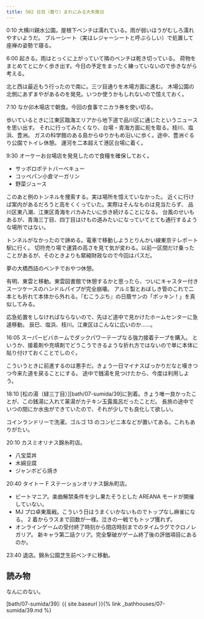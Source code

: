 ```yaml
---
title: 502 日目（曇り）まれにみる大失敗日
---
```


0:10 大横川親水公園。屋根下ベンチは濡れている。雨が弱いほうがむしろ濡れやすいようだ。
ブルーシート（実はレジャーシートと呼ぶらしい）で処置して座禅の姿勢で寝る。

6:00 起きる。雨はとっくに上がっていて隣のベンチは乾き切っている。
荷物をまとめてとにかく歩き出す。今日の予定をまったく練っていないので歩きながら考える。

北と西は最近もう行ったので南に。三ツ目通りを木場方面に進む。
木場公園の北側にあずまやがあるのを発見。いつか使うかもしれないので憶えておく。

7:10 なか卯木場店で朝食。今回の食事でニカラ券を使い切る。

歩いているときに江東区臨海エリアから地下道で品川区に通じたというニュースを思い出す。
それに行ってみたくなり、台場・青海方面に舵を取る。枝川、塩浜、豊洲。
ガスの科学館のある島からゆりかもめ沿いに歩く。途中、豊洲ぐるり公園でトイレ休憩。
運河を二本超えて港区台場に着く。

9:30 オーケーお台場店を発見したので食糧を確保しておく。

* サッポロポテトバーベキュー
* コッペパン小倉マーガリン
* 野菜ジュース

このあと例のトンネルを捜索する。実は場所を憶えていなかった。
近くに行けば案内があるだろうと高をくくっていた。実際はそんなものは見当たらず、
品川区東八潮、江東区青海をバカみたいに歩き続けることになる。
台風のせいもあるが、青海三丁目、四丁目はけもの道みたいになっていてとても通行するような場所ではない。

トンネルがなかったので諦める。電車で移動しようとりんかい線東京テレポート駅に行く。
切符売り場で運賃の高さを見て気が変わる。以前一区間だけ乗ったことがあるが、そのときよりも緊縮財政なので今回はパスだ。

夢の大橋西詰のベンチでおやつ休憩。

有明、東雲と移動。東雲図書館で休憩するかと思ったら、ついにキャスター付きスーツケースのハンドルパイプが完全崩壊。
アルミ製とおぼしき管のこれで二本とも折れて本体から外れる。『むこうぶち』の日蔭サンの「ポッキン！」を真似してみる。

応急処置をしなければならないので、先ほど道中で見かけたホームセンターに急遽移動。
辰巳、塩浜、枝川。江東区はこんなに広いのか……。

16:05 スーパービバホームでダックパワーテープなる強力接着テープを購入。
というか、接着剤や充填剤でどうこうできるような折れ方ではないので単に本体に貼り付けておくことでしのぐ。

こういうときに前進するのは悪手だ。きょう一日マイナスばっかりだなと嘆きつつ今来た道を戻ることにする。
途中で銭湯を見つけたから、今度は利用しよう。

18:10 [松の湯（緑三丁目）][bath/07-sumida/39]に到着。きょう唯一良かったことが、この銭湯に入れて薬湯がカテキン玉露風呂だったことだ。
長旅の途中でいつの間にか水虫ができていたので、それが少しでも良化して欲しい。

コインランドリーで洗濯。ゴルゴ 13 のコンビニ本などが置いてある。これもありがたい。

20:10 カスミオリナス錦糸町店。

* 八宝菜丼
* 木綿豆腐
* ジャンボどら焼き

20:40 タイトー F ステーションオリナス錦糸町店。

* ビートマニア。楽曲解禁条件を少し果たそうとした AREANA モードが開催していない。
* MJ プロ卓東風戦。こういう日はうまくいかないものでトップなし麻雀になる。
  2 着からラスまで回数が一様。泣きの一戦でもトップ獲れず。
* オンラインゲームの受付終了時刻から閉店時刻までのタイムラグでクロノレガリア。
  新キャラ第二話クリア。完全撃破がゲーム終了後の評価項目にあるのか。

23:40 退店。錦糸公園芝生前ベンチに移動。

## 読み物

なんにのない。

[bath/07-sumida/39]: {{ site.baseurl }}{% link _bathhouses/07-sumida/39.md %}
